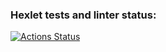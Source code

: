 ### Hexlet tests and linter status:
[![Actions Status](https://github.com/nekedio/php-project-lvl3/workflows/hexlet-check/badge.svg)](https://github.com/nekedio/php-project-lvl3/actions)